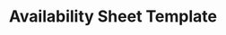 ---
title: Availability Sheet Template
redirect_to: https://docs.google.com/spreadsheets/d/1rmfOTRQC8XaKlNl1ai2Rh6qaPMcc4iPrsYLijQkdFe4/edit?usp=sharing
redirect_from: 
  - /AvailabilitySheet
  - /availabilitysheet
---